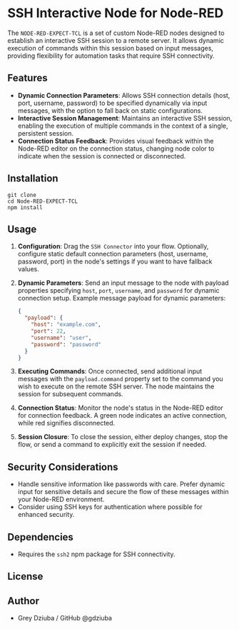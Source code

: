 # SSH Interactive Node for Node-RED

The `NODE-RED-EXPECT-TCL` is a set of custom Node-RED nodes designed to establish an interactive SSH session to a remote server. It allows dynamic execution of commands within this session based on input messages, providing flexibility for automation tasks that require SSH connectivity.

## Features

- **Dynamic Connection Parameters**: Allows SSH connection details (host, port, username, password) to be specified dynamically via input messages, with the option to fall back on static configurations.
- **Interactive Session Management**: Maintains an interactive SSH session, enabling the execution of multiple commands in the context of a single, persistent session.
- **Connection Status Feedback**: Provides visual feedback within the Node-RED editor on the connection status, changing node color to indicate when the session is connected or disconnected.

## Installation

```
git clone
cd Node-RED-EXPECT-TCL
npm install
```

## Usage

1. **Configuration**: Drag the `SSH Connector` into your flow. Optionally, configure static default connection parameters (host, username, password, port) in the node's settings if you want to have fallback values.

2. **Dynamic Parameters**: Send an input message to the node with payload properties specifying `host`, `port`, `username`, and `password` for dynamic connection setup. Example message payload for dynamic parameters:

    ```json
    {
      "payload": {
        "host": "example.com",
        "port": 22,
        "username": "user",
        "password": "password"
      }
    }
    ```

3. **Executing Commands**: Once connected, send additional input messages with the `payload.command` property set to the command you wish to execute on the remote SSH server. The node maintains the session for subsequent commands.

4. **Connection Status**: Monitor the node's status in the Node-RED editor for connection feedback. A green node indicates an active connection, while red signifies disconnected.

5. **Session Closure**: To close the session, either deploy changes, stop the flow, or send a command to explicitly exit the session if needed.

## Security Considerations

- Handle sensitive information like passwords with care. Prefer dynamic input for sensitive details and secure the flow of these messages within your Node-RED environment.
- Consider using SSH keys for authentication where possible for enhanced security.

## Dependencies

- Requires the `ssh2` npm package for SSH connectivity.

## License



## Author

- Grey Dziuba / GitHub @gdziuba

